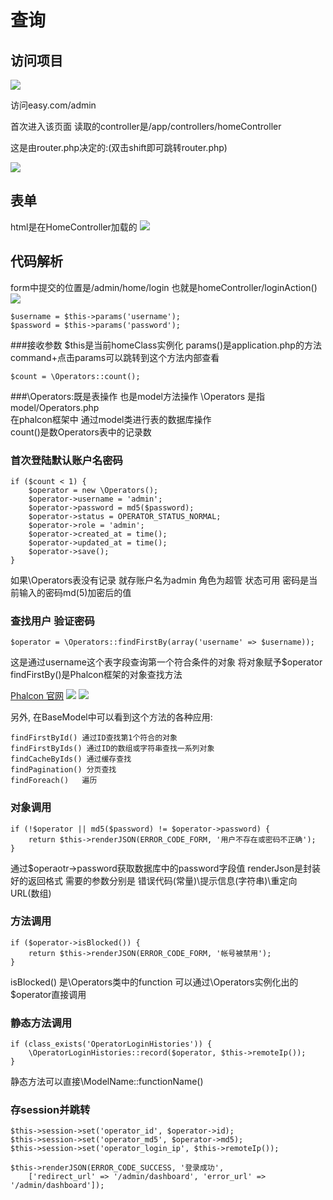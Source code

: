 # 查询

## 访问项目

![](imgs/1.png)

访问easy.com/admin

首次进入该页面 读取的controller是/app/controllers/homeController

这是由router.php决定的:(双击shift即可跳转router.php)

![](imgs/2.png)

## 表单
html是在HomeController加载的
![](imgs/3.png)

## 代码解析
form中提交的位置是/admin/home/login 也就是homeController/loginAction()
![](imgs/4.png)

    $username = $this->params('username');
    $password = $this->params('password');
    
###接收参数
$this是当前homeClass实例化 params()是application.php的方法
command+点击params可以跳转到这个方法内部查看

    $count = \Operators::count();
    
###\Operators:既是表操作 也是model方法操作
\Operators 是指model/Operators.php    
在phalcon框架中 通过model类进行表的数据库操作   
count()是数Operators表中的记录数

### 首次登陆默认账户名密码

    if ($count < 1) {
        $operator = new \Operators();
        $operator->username = 'admin';
        $operator->password = md5($password);
        $operator->status = OPERATOR_STATUS_NORMAL;
        $operator->role = 'admin';
        $operator->created_at = time();
        $operator->updated_at = time();
        $operator->save();
    }

如果\Operators表没有记录 就存账户名为admin 角色为超管 状态可用 
密码是当前输入的密码md(5)加密后的值

### 查找用户 验证密码

    $operator = \Operators::findFirstBy(array('username' => $username));

这是通过username这个表字段查询第一个符合条件的对象 将对象赋予$operator
findFirstBy()是Phalcon框架的对象查找方法

[Phalcon 官网](http://example.com/ "Title")
![](imgs/5.png)
![](imgs/6.png)

另外, 在BaseModel中可以看到这个方法的各种应用:

    findFirstById() 通过ID查找第1个符合的对象
    findFirstByIds() 通过ID的数组或字符串查找一系列对象
    findCacheByIds() 通过缓存查找
    findPagination() 分页查找
    findForeach()   遍历

### 对象调用

    if (!$operator || md5($password) != $operator->password) {
        return $this->renderJSON(ERROR_CODE_FORM, '用户不存在或密码不正确');
    }
通过$operaotr->password获取数据库中的password字段值
renderJson是封装好的返回格式 需要的参数分别是 错误代码(常量)\提示信息(字符串)\重定向URL(数组)

### 方法调用
    if ($operator->isBlocked()) {
        return $this->renderJSON(ERROR_CODE_FORM, '帐号被禁用');
    }
    
isBlocked() 是\Operators类中的function 可以通过\Operators实例化出的$operator直接调用

### 静态方法调用
    if (class_exists('OperatorLoginHistories')) {
        \OperatorLoginHistories::record($operator, $this->remoteIp());
    }   
静态方法可以直接\ModelName::functionName()

### 存session并跳转
    $this->session->set('operator_id', $operator->id);
    $this->session->set('operator_md5', $operator->md5);
    $this->session->set('operator_login_ip', $this->remoteIp());
    
    $this->renderJSON(ERROR_CODE_SUCCESS, '登录成功',
        ['redirect_url' => '/admin/dashboard', 'error_url' => '/admin/dashboard']);




    